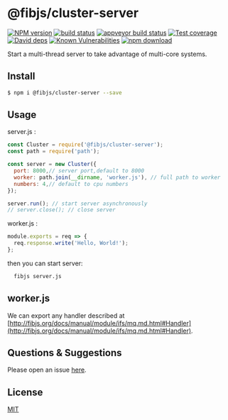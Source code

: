 # @fibjs/cluster-server

[![NPM version][npm-image]][npm-url]
[![build status][travis-image]][travis-url]
[![appveyor build status][appveyor-image]][appveyor-url]
[![Test coverage][codecov-image]][codecov-url]
[![David deps][david-image]][david-url]
[![Known Vulnerabilities][snyk-image]][snyk-url]
[![npm download][download-image]][download-url]

[npm-image]: https://img.shields.io/npm/v/@fibjs/cluster-server.svg?style=flat-square
[npm-url]: https://npmjs.org/package/@fibjs/cluster-server
[travis-image]: https://img.shields.io/travis/fibjs-modules/cluster-server.svg?style=flat-square
[travis-url]: https://travis-ci.org/fibjs-modules/cluster-server
[appveyor-image]: https://ci.appveyor.com/api/projects/status/50xpe6gjlnlqnaxj/branch/master?svg=true
[appveyor-url]: https://ci.appveyor.com/project/ngot/cluster-server
[codecov-image]: https://img.shields.io/codecov/c/github/fibjs-modules/cluster-server.svg?style=flat-square
[codecov-url]: https://codecov.io/github/fibjs-modules/cluster-server?branch=master
[david-image]: https://img.shields.io/david/fibjs-modules/cluster-server.svg?style=flat-square
[david-url]: https://david-dm.org/fibjs-modules/cluster-server
[snyk-image]: https://snyk.io/test/npm/@fibjs/cluster-server/badge.svg?style=flat-square
[snyk-url]: https://snyk.io/test/npm/@fibjs/cluster-server
[download-image]: https://img.shields.io/npm/dm/@fibjs/cluster-server.svg?style=flat-square
[download-url]: https://npmjs.org/package/@fibjs/cluster-server

Start a multi-thread server to take advantage of multi-core systems.

## Install

```bash
$ npm i @fibjs/cluster-server --save
```

## Usage

server.js :

```js
const Cluster = require('@fibjs/cluster-server');
const path = require('path');

const server = new Cluster({
  port: 8000,// server port,default to 8000
  worker: path.join(__dirname, 'worker.js'), // full path to worker 
  numbers: 4,// default to cpu numbers
});

server.run(); // start server asynchronously
// server.close(); // close server
```

worker.js :

```js
module.exports = req => {
  req.response.write('Hello, World!');
};
```

then you can start server:

```bash
  fibjs server.js
```

## worker.js

We can export any handler described at [http://fibjs.org/docs/manual/module/ifs/mq.md.html#Handler](http://fibjs.org/docs/manual/module/ifs/mq.md.html#Handler).

## Questions & Suggestions

Please open an issue [here](https://github.com/fibjs-modules/cluster-server/issues).

## License

[MIT](LICENSE)